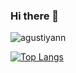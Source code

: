 ### Hi there 👋

<p align="left"> <img src="https://komarev.com/ghpvc/?username=agustiyann&label=Views&color=blue&style=plastic" alt="agustiyann" /> </p>

[![Top Langs](https://github-readme-stats.vercel.app/api/top-langs/?username=agustiyann&layout=compact)](https://github.com/anuraghazra/github-readme-stats)
